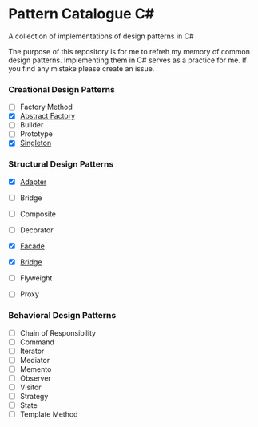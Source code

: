 # Pattern Catalogue C# #
A collection of implementations of design patterns in C#

The purpose of this repository is for me to refreh my memory of common design patterns. Implementing them in C# serves as a practice for me. If you find any mistake please create an issue.

### Creational Design Patterns

- [ ] Factory Method
- [X] [Abstract Factory](https://github.com/derdanielb/pattern-catalogue-csharp/tree/master/src/Pattern-Catalogue/Abstract-Factory)
- [ ] Builder
- [ ] Prototype
- [X] [Singleton](https://github.com/derdanielb/pattern-catalogue-csharp/tree/master/src/Pattern-Catalogue/Singleton)

### Structural Design Patterns
- [X] [Adapter](https://github.com/derdanielb/pattern-catalogue-csharp/tree/master/src/Pattern-Catalogue/Adapter)
- [ ] Bridge
- [ ] Composite
- [ ] Decorator
- [X] [Facade](https://github.com/derdanielb/pattern-catalogue-csharp/tree/master/src/Pattern-Catalogue/Facade)
- [X] [Bridge](https://github.com/derdanielb/pattern-catalogue-csharp/tree/master/src/Pattern-Catalogue/Bridge)
- [ ] Flyweight
- [ ] Proxy


### Behavioral Design Patterns
- [ ] Chain of Responsibility
- [ ] Command
- [ ] Iterator
- [ ] Mediator
- [ ] Memento
- [ ] Observer
- [ ] Visitor
- [ ] Strategy
- [ ] State
- [ ] Template Method

